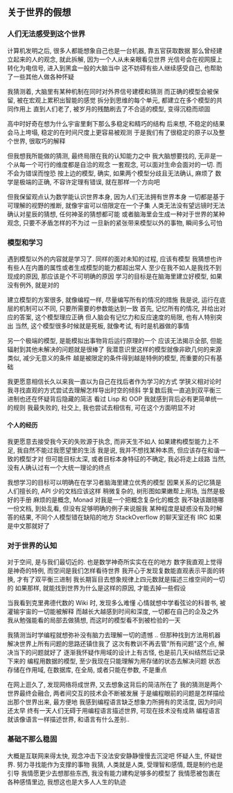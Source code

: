 
## 关于世界的假想

### 人们无法感受到这个世界

计算机发明之后, 很多人都能想象自己也是一台机器, 靠五官获取数据
那么曾经建立起来的人的观念, 就此拆解, 因为一个人从未亲眼看见世界
光信号会在视网膜上转化为电信号, 进入到黑盒一般的大脑当中
这不妨碍有些人继续感受自己, 也帮助了一些其他人做各种怀疑

我猜测着, 大脑里有某种机制在同时对外界信号建模和猜测
而正确的模型会被保留, 被在宏观上累积出智能的感觉
拆分到思维的每个单元, 都建立在多个模型的共同作用上
直到人们老了, 被岁月的残酷刷去了不合适的模型, 变得沉稳而顽固

高中时好奇在想为什么宇宙里剩下那么多稳定和精巧的结构
后来想, 不稳定的结果会马上垮塌, 稳定的在时间尺度上更容易被观测
于是我们有了很稳定的原子以及整个世界, 很取巧的解释

但我想我所能做的猜测, 最终局限在我的认知能力之中
我大脑想要找的, 无非是一个从每一个可行的维度都是自洽的观念
一套观念, 可以面对生命会面对的一切. 而不会为错误而惶恐
按上边的模型, 确实, 如果两个模型分歧且无法确认, 麻烦了
数学是极端的正确, 不容许定理有错误, 就在那样一个方向吧

但我保留观点认为数学能认识世界本身, 因为人们无法拥有世界本身
一切都是基于可理解的视野的推断, 就像宇宙可以倍限定在一个子集
人类无法没有望远镜时无法确认对星辰的猜想, 任何神圣的猜想都可能
或者脑海里会生成一种对于世界的某种观念, 只要不矛盾怎样的不为过
一旦新的紧张带来模型以外的事物, 瞬间多么可怕

### 模型和学习

遇到模型以外的内容就是学习了. 同样的面对未知的过程, 应该有模型
我猜想也许有些人在内置的属性或者生成模型的能力都超出常人
至少在我不如人是我找不到现成的原因, 那应该是个不可明确的原因
学习的目标是在脑海里建立好模型, 如果没有例外, 就是对的

建立模型的方案很多, 就像编程一样, 尽量编写所有的情况的措施
我是说, 运行在底层的机制可以不同, 只要所需要的参数能达到一致
首先, 记忆所有的情况, 并给出对应的答案, 这个模型理应正确
但人脑会有记忆力和反应速度的局限, 也有人特别突出
当然, 这个模型很多时候就是死板, 就像考试, 有时是机器做的事情

另一个极端的模型, 是能模拟出事物背后运行原理的一个
应该无法揭示全部, 但能辐射到其他未解决的问题就是很棒了
我潜意识里这样的模型就像非欧几何的来源类似, 减少无意义的条件
越是被限定的条件得到越是特例的模型, 而重要的只有基础

我更愿意相信长久以来我一直以为自己在找后者作为学习的方式
学狭义相对论时我寻找直观的方式尝试去理解怎样导出时空的倾斜
学复数后我一直追到双平衡三进制也还在怀疑背后隐藏的简洁
看过 Lisp 和 OOP 我就感到背后必有更简单统一的规则
我最失败的, 社交上, 我也尝试去相信有, 可在这个方面明显不对

#### 个人的经历

我更愿意去接受我今天的失败源于执念, 而非天生不如人
如果建构模型能力上不足, 我自然不能过我愿望里的生活
我是说, 我并不想找某种本质, 但应该存在和谐一致的模型才对
但可能目标太深, 或者目标本身特征的不确定, 我必将走上歧路
当然, 没有人确认过有一个大统一理论的终点

我想学习的目标可以明确在在学习者脑海里建立优秀的模型
因果关系的记忆猜是人们擅长的, API 少的文档应该这样
稍微复杂的, 树形图如果嫩帮上用场, 当然是极好的手册
麻烦的是概念, Monad 对我是一个把概念复杂化的概念
我不缺该跟随哪一份文档, 到处乱看, 但没有足够明确的例子来说服我
某种程度是疑惑没有及时解答的结果, 不同个人模型错在缺陷的地方
StackOverflow 的聊天室还有 IRC 如果是中文那就好了

### 对于世界的认知

对于空间, 是与我们最切近的. 也是数学神奇所实实在在的地方
数字我直观上觉得是神奇的特例, 而空间是我们怎样看待世界
我开心于发现复数能直观表示平面的转换, 才有了双平衡三进制
我长期盲目去想象规律上四元数就是描述三维空间的一切的
如果那样, 就能找到世界为什么是这样的原因, 才能去掉一些假设

当我看到克里弗德代数的 Wiki 时, 发现多么难懂
心情就想中学看弦论的科普书, 被灌输宇宙的一切能被解释
而越长大越感到时间和深度, 一切都在自己的企及之外
我从勉强能看的局部去做猜想, 而这时的模型看不到被检验的一天

我猜测当时学编程就想弥补没有脑力去理解一切的遗憾
.. 但那种找到方法用机器解决世界上所有问题的思路还镇住我了
这次有教训不再去管"所有问题"这个点, 解决当下的问题就好了
逐渐我怀疑作用域的设计上有古怪, 也是前几天纠结然后记录下来的
编程用数据的模型, 至少我现在只能理解为用存储的状态去解决问题
状态存储在作用域, 在数据库, 在全局, 或者只能在参数, 不是重点

在网上逛久了, 发现网络将成世界, 又去想象这背后的简洁所在了
我的猜测是两个世界最终会融合, 两者间交互的技术会不断被发展
于是编程眼前的问题是怎样描绘出那个世界出来, 最方便地
我感到编程语言缺乏想象力所拥有的灵活度, 因为时间还太早
终有一天人们无碍于用编程语言描述世界, 可现在技术没有成熟
编程语言就该像语言一样描述世界, 和语言有什么差别..

### 基础不那么稳固

大概是互联网来得太快, 观念冲击下没法安安静静慢慢去沉淀吧
怀疑人生, 怀疑世界. 努力寻找能作为支撑的事物
我猜, 人类就是人类, 受理智和感情, 既是制约也是引导
我情愿更少去想那些东西, 我没有能力建构足够多的模型了
我情愿被包裹在各种感情里边, 我想这也是大多人人生的轨迹
